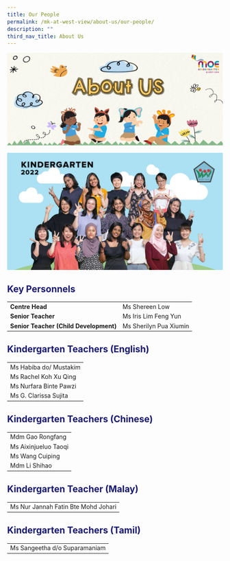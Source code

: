 ```yaml
---
title: Our People
permalink: /mk-at-west-view/about-us/our-people/
description: ""
third_nav_title: About Us
---
```

![About Us](/images/Header%202%20-%20About%20Us.png)

![Kindergarten](/images/Kindergarten.jpeg)

<h2 style="color:midnightblue;">Key Personnels</h2>

|   |   |
|---|---|
| **Centre Head** | Ms Shereen Low |
| **Senior Teacher** | Ms Iris Lim Feng Yun |
| **Senior Teacher (Child Development)** | Ms Sherilyn Pua Xiumin |

<h2 style="color:midnightblue;">Kindergarten Teachers (English)</h2>

|   |
|---|
| Ms Habiba do/ Mustakim |
| Ms Rachel Koh Xu Qing |
| Ms Nurfara Binte Pawzi |
| Ms G. Clarissa Sujita |

<h2 style="color:midnightblue;">Kindergarten Teachers (Chinese)</h2>

|   |
|---|
| Mdm Gao Rongfang |
| Ms Aixinjueluo Taoqi |
| Ms Wang Cuiping |
| Mdm Li Shihao |

<h2 style="color:midnightblue;">Kindergarten Teacher (Malay)</h2>

|   |
|---|
| Ms Nur Jannah Fatin Bte Mohd Johari |

<h2 style="color:midnightblue;">Kindergarten Teachers (Tamil)</h2>

|   |
|---|
| Ms Sangeetha d/o Suparamaniam |